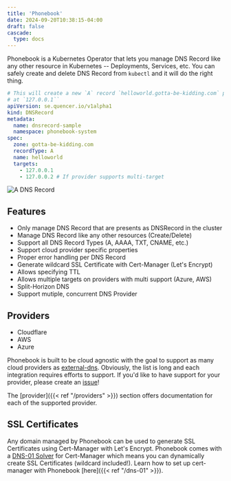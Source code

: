 ```yaml
---
title: 'Phonebook'
date: 2024-09-20T10:38:15-04:00
draft: false
cascade:
  type: docs
---
```


Phonebook is a Kubernetes Operator that lets you manage DNS Record like any other resource in Kubernetes -- Deployments, Services, etc. You can safely create and delete DNS Record from `kubectl` and it will do the right thing.

```yaml
# This will create a new `A` record `helloworld.gotta-be-kidding.com` pointing
# at `127.0.0.1``
apiVersion: se.quencer.io/v1alpha1
kind: DNSRecord
metadata:
  name: dnsrecord-sample
  namespace: phonebook-system
spec:
  zone: gotta-be-kidding.com
  recordType: A
  name: helloworld
  targets:
    - 127.0.0.1
    - 127.0.0.2 # If provider supports multi-target    
```

![A DNS Record](status.png)

## Features

- Only manage DNS Record that are presents as DNSRecord in the cluster
- Manage DNS Record like any other resources (Create/Delete)
- Support all DNS Record Types (A, AAAA, TXT, CNAME, etc.)
- Support cloud provider specific properties 
- Proper error handling per DNS Record
- Generate wildcard SSL Certificate with Cert-Manager (Let's Encrypt)
- Allows specifying TTL
- Allows multiple targets on providers with multi support (Azure, AWS)
- Split-Horizon DNS
- Support mutiple, concurrent DNS Provider

## Providers

- Cloudflare
- AWS
- Azure

Phonebook is built to be cloud agnostic with the goal to support as many cloud providers as [external-dns](https://github.com/kubernetes-sigs/external-dns). Obviously, the list is long and each integration requires efforts to support. If you'd like to have support for your provider, please create an [issue](https://github.com/pier-oliviert/phonebook/issues/new)!

The [provider]({{< ref "/providers" >}}) section offers documentation for each of the supported provider.

## SSL Certificates

Any domain managed by Phonebook can be used to generate SSL Certificates using Cert-Manager with Let's Encrypt. Phonebook comes with a [DNS-01 Solver](https://cert-manager.io/docs/configuration/acme/dns01/webhook/) for Cert-Manager which means you can dynamically create SSL Certificates (wildcard included!). Learn how to set up cert-manager with Phonebook [here]({{< ref "/dns-01" >}}).

